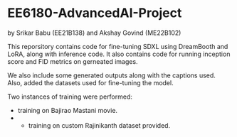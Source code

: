 # EE6180-AdvancedAI-Project
by Srikar Babu (EE21B138) and Akshay Govind (ME22B102)

This reporsitory contains code for fine-tuning SDXL using DreamBooth and LoRA, along with inference code. It also contains code for running inception score and FID metrics on gerneated images.

We also include some generated outputs along with the captions used. Also, added the datasets used for fine-tuning the model.

Two instances of training were performed:
- training on Bajirao Mastani movie.
- - training on custom Rajinikanth dataset provided.
